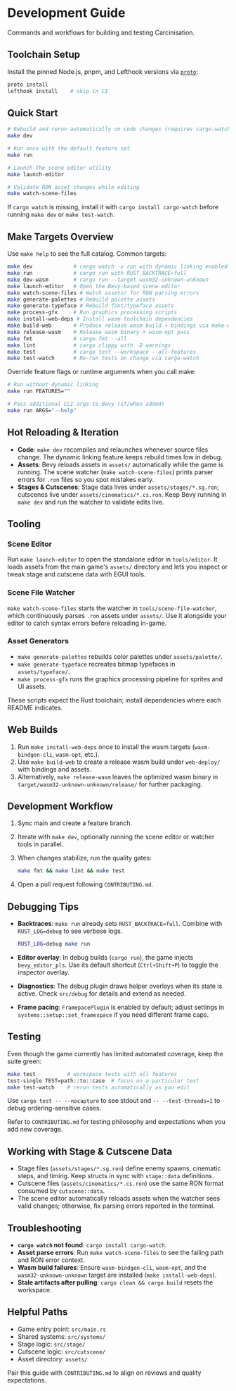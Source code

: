 # Development Guide

Commands and workflows for building and testing Carcinisation.

## Toolchain Setup

Install the pinned Node.js, pnpm, and Lefthook versions via [`proto`](https://moonrepo.dev/docs/proto):

```bash
proto install
lefthook install    # skip in CI
```

## Quick Start

```bash
# Rebuild and rerun automatically on code changes (requires cargo-watch)
make dev

# Run once with the default feature set
make run

# Launch the scene editor utility
make launch-editor

# Validate RON asset changes while editing
make watch-scene-files
```

If `cargo watch` is missing, install it with `cargo install cargo-watch` before running `make dev` or `make test-watch`.

## Make Targets Overview

Use `make help` to see the full catalog. Common targets:

```bash
make dev             # cargo watch -x run with dynamic linking enabled
make run             # cargo run with RUST_BACKTRACE=full
make dev-wasm        # cargo run --target wasm32-unknown-unknown
make launch-editor   # Open the Bevy-based scene editor
make watch-scene-files # Watch assets/ for RON parsing errors
make generate-palettes # Rebuild palette assets
make generate-typeface # Rebuild font/typeface assets
make process-gfx     # Run graphics processing scripts
make install-web-deps # Install wasm toolchain dependencies
make build-web       # Produce release wasm build + bindings via make-web.sh
make release-wasm    # Release wasm binary + wasm-opt pass
make fmt             # cargo fmt --all
make lint            # cargo clippy with -D warnings
make test            # cargo test --workspace --all-features
make test-watch      # Re-run tests on change via cargo-watch
```

Override feature flags or runtime arguments when you call make:

```bash
# Run without dynamic linking
make run FEATURES=""

# Pass additional CLI args to Bevy (if/when added)
make run ARGS="--help"
```

## Hot Reloading & Iteration

- **Code**: `make dev` recompiles and relaunches whenever source files change. The dynamic linking feature keeps rebuild times low in debug.
- **Assets**: Bevy reloads assets in `assets/` automatically while the game is running. The scene watcher (`make watch-scene-files`) prints parser errors for `.ron` files so you spot mistakes early.
- **Stages & Cutscenes**: Stage data lives under `assets/stages/*.sg.ron`; cutscenes live under `assets/cinematics/*.cs.ron`. Keep Bevy running in `make dev` and run the watcher to validate edits live.

## Tooling

### Scene Editor

Run `make launch-editor` to open the standalone editor in `tools/editor`. It loads assets from the main game's `assets/` directory and lets you inspect or tweak stage and cutscene data with EGUI tools.

### Scene File Watcher

`make watch-scene-files` starts the watcher in `tools/scene-file-watcher`, which continuously parses `.ron` assets under `assets/`. Use it alongside your editor to catch syntax errors before reloading in-game.

### Asset Generators

- `make generate-palettes` rebuilds color palettes under `assets/palette/`.
- `make generate-typeface` recreates bitmap typefaces in `assets/typeface/`.
- `make process-gfx` runs the graphics processing pipeline for sprites and UI assets.

These scripts expect the Rust toolchain; install dependencies where each README indicates.

## Web Builds

1. Run `make install-web-deps` once to install the wasm targets (`wasm-bindgen-cli`, `wasm-opt`, etc.).
2. Use `make build-web` to create a release wasm build under `web-deploy/` with bindings and assets.
3. Alternatively, `make release-wasm` leaves the optimized wasm binary in `target/wasm32-unknown-unknown/release/` for further packaging.

## Development Workflow

1. Sync main and create a feature branch.
2. Iterate with `make dev`, optionally running the scene editor or watcher tools in parallel.
3. When changes stabilize, run the quality gates:

   ```bash
   make fmt && make lint && make test
   ```

4. Open a pull request following `CONTRIBUTING.md`.

## Debugging Tips

- **Backtraces**: `make run` already sets `RUST_BACKTRACE=full`. Combine with `RUST_LOG=debug` to see verbose logs.

  ```bash
  RUST_LOG=debug make run
  ```

- **Editor overlay**: In debug builds (`cargo run`), the game injects `bevy_editor_pls`. Use its default shortcut (`Ctrl+Shift+P`) to toggle the inspector overlay.
- **Diagnostics**: The debug plugin draws helper overlays when its state is active. Check `src/debug` for details and extend as needed.
- **Frame pacing**: `FramepacePlugin` is enabled by default; adjust settings in `systems::setup::set_framespace` if you need different frame caps.

## Testing

Even though the game currently has limited automated coverage, keep the suite green:

```bash
make test          # workspace tests with all features
test-single TEST=path::to::case  # focus on a particular test
make test-watch    # rerun tests automatically as you edit
```

Use `cargo test -- --nocapture` to see stdout and `-- --test-threads=1` to debug ordering-sensitive cases.

Refer to `CONTRIBUTING.md` for testing philosophy and expectations when you add new coverage.

## Working with Stage & Cutscene Data

- Stage files (`assets/stages/*.sg.ron`) define enemy spawns, cinematic steps, and timing. Keep structs in sync with `stage::data` definitions.
- Cutscene files (`assets/cinematics/*.cs.ron`) use the same RON format consumed by `cutscene::data`.
- The scene editor automatically reloads assets when the watcher sees valid changes; otherwise, fix parsing errors reported in the terminal.

## Troubleshooting

- **`cargo watch` not found**: `cargo install cargo-watch`.
- **Asset parse errors**: Run `make watch-scene-files` to see the failing path and RON error context.
- **Wasm build failures**: Ensure `wasm-bindgen-cli`, `wasm-opt`, and the `wasm32-unknown-unknown` target are installed (`make install-web-deps`).
- **Stale artifacts after pulling**: `cargo clean && cargo build` resets the workspace.

## Helpful Paths

- Game entry point: `src/main.rs`
- Shared systems: `src/systems/`
- Stage logic: `src/stage/`
- Cutscene logic: `src/cutscene/`
- Asset directory: `assets/`

Pair this guide with `CONTRIBUTING.md` to align on reviews and quality expectations.
